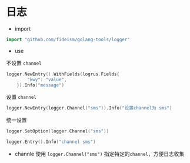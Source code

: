 # 日志

- import

```go
import "github.com/fideism/golang-tools/logger"
```

- use

不设置 `channel`
```go
logger.NewEntry().WithFields(logrus.Fields{
		"kwy": "value",
	}).Info("message")
```

设置 `channel`
```go
logger.NewEntry(logger.Channel("sms")).Info("设置channel为 sms")
```

统一设置
```go
logger.SetOption(logger.Channel("sms"))

logger.Entry().Info("channel sms")
```

- channle
使用 `logger.Channel("sms")` 指定特定的`channel`，方便日志收集